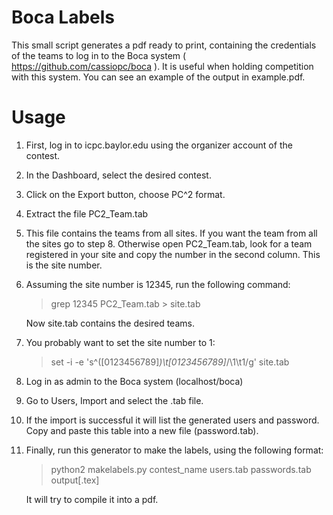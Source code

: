 # Boca Labels

This small script generates a pdf ready to print, containing the 
credentials of the teams to log in to the Boca system ( https://github.com/cassiopc/boca ).
It is useful when holding competition with this system. You can see an example of the output in example.pdf.

# Usage
1. First, log in to icpc.baylor.edu using the organizer account of the contest.
2. In the Dashboard, select the desired contest. 
3. Click on the Export button, choose PC^2 format.
4. Extract the file PC2_Team.tab
5. This file contains the teams from all sites. If you want the team from all the sites go to step 8. Otherwise open PC2_Team.tab, look for a team registered in your site and copy the number in the second column. This is the site number.
6. Assuming the site number is 12345, run the following command:
    > grep 12345 PC2_Team.tab > site.tab
   
   Now site.tab contains the desired teams.
7. You probably want to set the site number to 1:

    > set -i -e 's^\([0123456789]*\)\t[0123456789]*/\1\t1/g' site.tab
8. Log in as admin to the Boca system (localhost/boca)
9. Go to Users, Import and select the .tab file.
10. If the import is successful it will list the generated users and password. Copy and paste this table into a new file (password.tab).
11. Finally, run this generator to make the labels, using the following format:
    > python2 makelabels.py contest_name users.tab passwords.tab output[.tex]
    
    It will try to compile it into a pdf.

